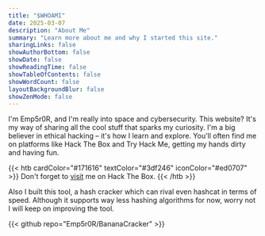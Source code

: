 ```yaml
---
title: "$WHOAMI"
date: 2025-03-07
description: "About Me"
summary: "Learn more about me and why I started this site."
sharingLinks: false
showAuthorBottom: false
showDate: false
showReadingTime: false
showTableOfContents: false
showWordCount: false
layoutBackgroundBlur: false
showZenMode: false
---
```

I'm Emp5r0R, and I'm really into space and cybersecurity. This website? It's my way of sharing all the cool stuff that sparks my curiosity. I'm a big believer in ethical hacking – it's how I learn and explore. You'll often find me on platforms like Hack The Box and Try Hack Me, getting my hands dirty and having fun.

{{< htb cardColor="#171616" textColor="#3df246" iconColor="#ed0707" >}}
Don't forget to [visit](https://app.hackthebox.com/profile/1652264") me on Hack The Box.
{{< /htb >}}

Also I built this tool, a hash cracker which can rival even hashcat in terms of speed. Although it supports way less hashing algorithms for now, worry not I will keep on improving the tool.

{{< github repo="Emp5r0R/BananaCracker" >}}

